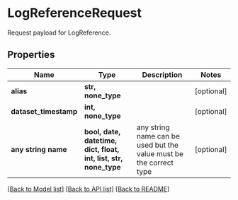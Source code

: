 # LogReferenceRequest

Request payload for LogReference.

## Properties
Name | Type | Description | Notes
------------ | ------------- | ------------- | -------------
**alias** | **str, none_type** |  | [optional] 
**dataset_timestamp** | **int, none_type** |  | [optional] 
**any string name** | **bool, date, datetime, dict, float, int, list, str, none_type** | any string name can be used but the value must be the correct type | [optional]

[[Back to Model list]](../README.md#documentation-for-models) [[Back to API list]](../README.md#documentation-for-api-endpoints) [[Back to README]](../README.md)


